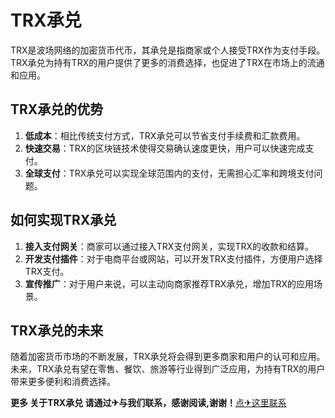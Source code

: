 # TRX承兑

TRX是波场网络的加密货币代币，其承兑是指商家或个人接受TRX作为支付手段。TRX承兑为持有TRX的用户提供了更多的消费选择，也促进了TRX在市场上的流通和应用。

## TRX承兑的优势

1. **低成本**：相比传统支付方式，TRX承兑可以节省支付手续费和汇款费用。
2. **快速交易**：TRX的区块链技术使得交易确认速度更快，用户可以快速完成支付。
3. **全球支付**：TRX承兑可以实现全球范围内的支付，无需担心汇率和跨境支付问题。

## 如何实现TRX承兑

1. **接入支付网关**：商家可以通过接入TRX支付网关，实现TRX的收款和结算。
2. **开发支付插件**：对于电商平台或网站，可以开发TRX支付插件，方便用户选择TRX支付。
3. **宣传推广**：对于用户来说，可以主动向商家推荐TRX承兑，增加TRX的应用场景。

## TRX承兑的未来

随着加密货币市场的不断发展，TRX承兑将会得到更多商家和用户的认可和应用。未来，TRX承兑有望在零售、餐饮、旅游等行业得到广泛应用，为持有TRX的用户带来更多便利和消费选择。

**更多 关于TRX承兑 请通过✈与我们联系，感谢阅读,谢谢！**[点✈这里联系](https://trx.tw)